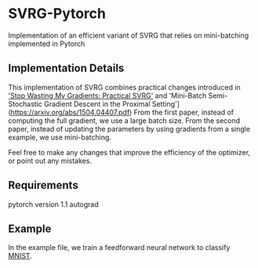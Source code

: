 # SVRG-Pytorch
Implementation of an efficient variant of SVRG that relies on mini-batching implemented in Pytorch

## Implementation Details

This implementation of SVRG combines practical changes introduced in ['Stop Wasting My Gradients: Practical SVRG'](https://arxiv.org/abs/1511.01942) and 'Mini-Batch Semi-Stochastic Gradient Descent in the Proximal Setting'](https://arxiv.org/abs/1504.04407.pdf)
From the first paper, instead of computing the full gradient, we use a large batch size. From the second paper, instead of updating the parameters by using gradients from a single example, we use mini-batching.

Feel free to make any changes that improve the efficiency of the optimizer, or point out any mistakes.

## Requirements
pytorch version 1.1
autograd

## Example
In the example file, we train a feedforward neural network to classify [MNIST](http://yann.lecun.com/exdb/mnist/). 
